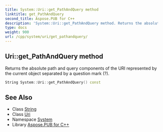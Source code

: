 ```yaml
---
title: System::Uri::get_PathAndQuery method
linktitle: get_PathAndQuery
second_title: Aspose.PUB for C++
description: 'System::Uri::get_PathAndQuery method. Returns the absolute path and query components of the URI represented by the current object separated by a question mark (?) in C++.'
type: docs
weight: 900
url: /cpp/system/uri/get_pathandquery/
---
```

## Uri::get_PathAndQuery method


Returns the absolute path and query components of the URI represented by the current object separated by a question mark (?).

```cpp
String System::Uri::get_PathAndQuery() const
```

## See Also

* Class [String](../../string/)
* Class [Uri](../)
* Namespace [System](../../)
* Library [Aspose.PUB for C++](../../../)
